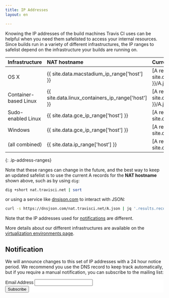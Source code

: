 ```yaml
---
title: IP Addresses
layout: en

---
```


Knowing the IP addresses of the build machines Travis CI uses can be helpful
when you need them safelisted to access your internal resources. Since builds
run in a variety of different infrastructures, the IP ranges to safelist depend
on the infrastructure your builds are running on.

| Infrastructure        | NAT hostname                                      | Current DNS                                                                            | Last recorded IPs                                                      |
|:----------------------|:--------------------------------------------------|:---------------------------------------------------------------------------------------|:-----------------------------------------------------------------------|
| OS X                  | {{ site.data.macstadium_ip_range['host'] }}       | [A recs](https://dnsjson.com/{{ site.data.macstadium_ip_range['host'] }}/A.json)       | `{{ site.data.macstadium_ip_range['ip_range'] | join: "` `" }}`        |
| Container-based Linux | {{ site.data.linux_containers_ip_range['host'] }} | [A recs](https://dnsjson.com/{{ site.data.linux_containers_ip_range['host'] }}/A.json) | `{{ site.data.linux_containers_ip_range['ip_range'] | join: "`, `" }}` |
| Sudo-enabled Linux    | {{ site.data.gce_ip_range['host'] }}              | [A recs](https://dnsjson.com/{{ site.data.gce_ip_range['host'] }}/A.json)              | `{{ site.data.gce_ip_range['ip_range'] | join: "`, `" }}`              |
| Windows               | {{ site.data.gce_ip_range['host'] }}              | [A recs](https://dnsjson.com/{{ site.data.gce_ip_range['host'] }}/A.json)              | `{{ site.data.gce_ip_range['ip_range'] | join: "`, `" }}`              |
| (all combined)        | {{ site.data.ip_range['host'] }}                  | [A recs](https://dnsjson.com/{{ site.data.ip_range['host'] }}/A.json)                  | (sum of all above)                                                     |
{: .ip-address-ranges}

Note that these ranges can change in the future, and the best way to keep an
updated safelist is to use the current A records for the **NAT hostname** shown
above, such as by using `dig`:

``` bash
dig +short nat.travisci.net | sort
```

or using a service like [dnsjson.com](https://dnsjson.com) to interact with
JSON:

``` bash
curl -s https://dnsjson.com/nat.travisci.net/A.json | jq '.results.records|sort'
```

Note that the IP addresses used for [notifications](/user/notifications) are
different.

More details about our different infrastructures are available on the
[virtualization environments
page](/user/reference/overview/#virtualization-environments).

## Notification

We will announce changes to this set of IP addresses with a 24 hour notice period. We recommend you use the DNS record to keep track automatically, but if you require a manual notification, you can subscribe to the mailing list:

<!-- Begin Mailchimp Signup Form -->
<link href="//cdn-images.mailchimp.com/embedcode/classic-10_7.css" rel="stylesheet" type="text/css">
<style type="text/css">
	#mc_embed_signup{background:#fff; clear:left; font:14px Helvetica,Arial,sans-serif; }
	/* Add your own Mailchimp form style overrides in your site stylesheet or in this style block.
	   We recommend moving this block and the preceding CSS link to the HEAD of your HTML file. */
</style>
<div id="mc_embed_signup">
<form action="https://travis-ci.us7.list-manage.com/subscribe/post?u=8ce724a4c9af4dace663cd39c&amp;id=8760e616bf" method="post" id="mc-embedded-subscribe-form" name="mc-embedded-subscribe-form" class="validate" target="_blank" novalidate>
    <div id="mc_embed_signup_scroll">
	
<div class="mc-field-group">
	<label for="mce-EMAIL">Email Address </label>
	<input type="email" value="" name="EMAIL" class="required email" id="mce-EMAIL">
</div>
	<div id="mce-responses" class="clear">
		<div class="response" id="mce-error-response" style="display:none"></div>
		<div class="response" id="mce-success-response" style="display:none"></div>
	</div>    <!-- real people should not fill this in and expect good things - do not remove this or risk form bot signups-->
    <div style="position: absolute; left: -5000px;" aria-hidden="true"><input type="text" name="b_8ce724a4c9af4dace663cd39c_8760e616bf" tabindex="-1" value=""></div>
    <div class="clear"><input type="submit" value="Subscribe" name="subscribe" id="mc-embedded-subscribe" class="button"></div>
    </div>
</form>
</div>
<!--End mc_embed_signup-->
